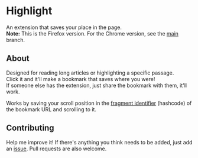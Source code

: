 # Highlight
An extension that saves your place in the page.   
**Note:** This is the Firefox version. For the Chrome version, see the [main](https://github.com/barhatsor/smart-bookmark/tree/main) branch.

## About
Designed for reading long articles or highlighting a specific passage.  
Click it and it'll make a bookmark that saves where you were!  
If someone else has the extension, just share the bookmark with them, it'll work.

Works by saving your scroll position in the [fragment identifier](https://en.wikipedia.org/wiki/URI_fragment) (hashcode) of the bookmark URL and scrolling to it.

## Contributing
Help me improve it! If there's anything you think needs to be added, just add an [issue](https://github.com/barhatsor/smart-bookmark/issues/new). Pull requests are also welcome.
